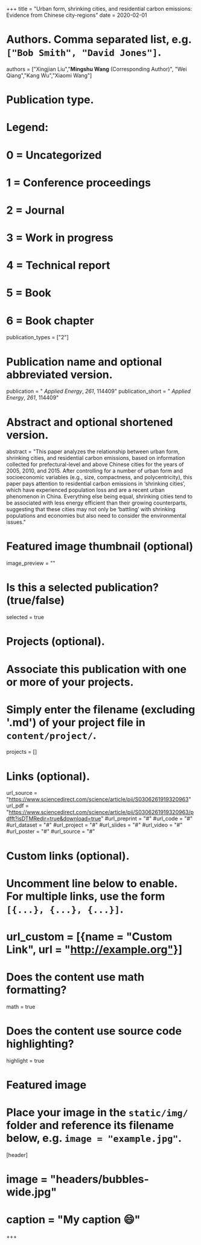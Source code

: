 +++
title = "Urban form, shrinking cities, and residential carbon emissions: Evidence from Chinese city-regions"
date = 2020-02-01

# Authors. Comma separated list, e.g. `["Bob Smith", "David Jones"]`.
authors = ["Xingjian Liu","**Mingshu Wang** (Corresponding Author)", "Wei Qiang","Kang Wu","Xiaomi Wang"]

# Publication type.
# Legend:
# 0 = Uncategorized
# 1 = Conference proceedings
# 2 = Journal
# 3 = Work in progress
# 4 = Technical report
# 5 = Book
# 6 = Book chapter
publication_types = ["2"]

# Publication name and optional abbreviated version.
publication = " *Applied Energy*, *261*, 114409"
publication_short = " *Applied Energy*, *261*, 114409"

# Abstract and optional shortened version.
abstract = "This paper analyzes the relationship between urban form, shrinking cities, and residential carbon emissions, based on information collected for prefectural-level and above Chinese cities for the years of 2005, 2010, and 2015. After controlling for a number of urban form and socioeconomic variables (e.g., size, compactness, and polycentricity), this paper pays attention to residential carbon emissions in ‘shrinking cities’, which have experienced population loss and are a recent urban phenomenon in China. Everything else being equal, shrinking cities tend to be associated with less energy efficient than their growing counterparts, suggesting that these cities may not only be ‘battling’ with shrinking populations and economies but also need to consider the environmental issues."

# Featured image thumbnail (optional)
image_preview = ""

# Is this a selected publication? (true/false)
selected = true

# Projects (optional).
#   Associate this publication with one or more of your projects.
#   Simply enter the filename (excluding '.md') of your project file in `content/project/`.

projects = []

# Links (optional).
url_source = "https://www.sciencedirect.com/science/article/pii/S0306261919320963"
url_pdf = "https://www.sciencedirect.com/science/article/pii/S0306261919320963/pdfft?isDTMRedir=true&download=true"
#url_preprint = "#"
#url_code = "#"
#url_dataset = "#"
#url_project = "#"
#url_slides = "#"
#url_video = "#"
#url_poster = "#"
#url_source = "#"

# Custom links (optional).
#   Uncomment line below to enable. For multiple links, use the form `[{...}, {...}, {...}]`.
# url_custom = [{name = "Custom Link", url = "http://example.org"}]

# Does the content use math formatting?
math = true

# Does the content use source code highlighting?
highlight = true

# Featured image
# Place your image in the `static/img/` folder and reference its filename below, e.g. `image = "example.jpg"`.
[header]
# image = "headers/bubbles-wide.jpg"
# caption = "My caption :smile:"

+++

